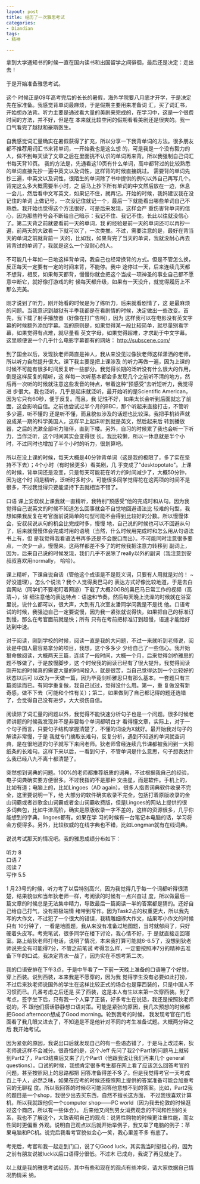 ```yaml
---
layout: post
title: 经历了一次雅思考试
categories:
- Diandian
tags:
- 精神

---
```

拿到大学通知书的时候一直在国内读书和出国留学之间徘徊，最后还是决定：走出去！
<br />
<br />于是开始准备雅思考试。
<br />
<br />这个 时候正是09年高考完后的长长的暑假，海外学院要八月底才开学，于是决定先在家准备。我感觉背单词最麻烦，于是假期主要用来准备词 汇，买了词汇书，开始想办法背。听力主要是通过看大量的美剧来完成的，在学习中，这是一个很费时间的方法，并不好，但是在 本来就比较空闲的假期看看美剧还是很爽的。我一口气看完了越狱和豪斯医生。
<br />
<br />自我感觉词汇量确实在暑假获得了扩充，所以分享一下我背单词的方法。很多朋友都不推荐用词汇书来背单词，一开始我也是这么想 的，可是我是一个没有毅力的人，做不到每天读了文章之后在里面挑不认识的单词再来背。所以我强制自己词汇书每天背10页。 我的方法是，先通看这10页有什么单词，高中都背过的比较熟悉的单词直接先抄一遍中英文以及词性，这样背的时候直接跳过。 需要背的单词先抄三遍，中英文以及词性，很陌生的单词除了书中提供的例句以外自己再写几个。背完这么多大概需要半小时，之 后马上抄下所有单词的中文然后放在一边，休息一会儿，然后看中文写英文，如果记不住，就再记。开始的时候，我妈建议我在没记住的单词 上做记号，一次没记住就记一个，最后一下就能看出哪些单词自己不熟悉。我开始也觉得这个方法很好，可是后来发现，这样会严 重伤害背单词的信心，因为那些符号会不断给自己暗示：我记不住、我记不住。长此以往就没信心了。第二天背之前就要看前一天的单词，我 的经验是前一天的单词还可以再抄一遍，前两天的大致看一下就可以了，一次类推。不过，需要注意的是，最好在背当天的单词之前就背前一 天的，比如我，如果背完了当天的单词，我就没耐心再去背背过的单词了，我就是这么一个没耐心的人。
<br />
<br />不可能几十年如一日地这样背单词，我自己也经常换背的方式。但是不管怎么换，反正每天一定要有一定的时间来背，不能停。我中 途停过一天，后来连续几天都不想背，相反，如果每天都背，慢慢你就会把这个当成一项神圣的事业自己都不愿意中断它，就好像打游戏的时 候每天都升级，如果有一天没升，就觉得履历上不那么完美。
<br />
<br />刚才说到了听力，刚开始看的时候是为了练听力，后来就看剧情了，这 是最麻烦的问题。当我意识到越狱有半季我都是在看剧情的时候，决定做出一些改变。首先，我下载了射手播放器（好像在打广告啊），因为 这样我可以在电影没有英文字幕的时候额外添加字幕。我的原则是，如果觉得某一段比较简单，就尽量别看字幕，如果觉得有点难，就尽量看 英文字母，如果觉得超难，才求助于中文字幕。这里顺便说一个几乎什么电影字幕都有的网站：
<a target="_blank" href="http://subscene.com/">http://subscene.com/</a>
<br />
<br />到了国金以后，发现狄老师简直是神人，我从来没见过像狄老师这样潇洒的老师，所以听力自然提升很大。课下我主要是把上课涉及 的听力再做一遍，因为上课的时候不可能有很多时间反复听一些部分。我觉得长期的泛听没有什么很大的作用，倒是这样反复的精听，这 样每一次听基本都会多发现几个之前听不清的地方，然后再一次听的时候就注意这些发音的特点，带着这种“预感受”去听短听力，我觉得进 步很大。我也泛听，几乎是起床就泛听，最开始听的是Scientific American，因为它只有60秒，便于反复。而且，我 记性不好，如果太长会听到后面就忘了前面，这会影响自信。之前也尝试过半个月的BBC，那个听起来直接打击，不管听多少遍，听不懂的 还是听不懂，而且貌似涉及的话题也比较深。我把手机铃声就设成某一期的科学美国人，这样早上起床听到就是英文，然后起来后 转到播放器，之后的洗漱全部听力陪伴，直到下楼。另外，自习的时候累了我也会听一下听力，当作泛听，这个时间其实会变得很 长。我比较懒，所以一休息就是半个小时，不过同时也增加了半个小时的听力，很划算吧。
<br />
<br />所以在没上课的时候，每天大概是40分钟背单词（这是我的极限了，多了实在坚持不下去）；4个小时（有时候更多）看美剧，几 乎变成了&quot;desktopotato&quot;。上课的时候，背单词还是没变，只是每天可能花在听力的时间减少了，大概50分钟，因为这个时 间是精听，泛听时多时少。可能很多同学觉得花在这两项的时间不是很多，不过我觉得只要能坚持下去就相当不错了。
<br />
<br />口语 课上安叔叔上课我就一直精听，我特别“预感受”他的完成时和从句。因为我觉得自己说英文的时候不知道怎么回事就会不自觉地回避语法比 较难的句型，我想如果我反复在考官面前说简单的句型可能不会得到比较好的分数。所以慢慢体会，安叔叔说从句的机会比完成时多，慢慢 地，自己说的时候也可以不回避从句了，后来就慢慢体会完成时用的语境（当然，什么时候用完成时和怎么用从句语法书上有，但 是我觉得我看语法书再多还是不会脱口而出）。不可能同时注意很多要点，一次少一点，慢慢来。这两样都差不多了的时候我把注意力转移到 副词上，因为，后来自己说的时候发现，我们几乎不说除了really以外的副词（我注意到安叔叔喜欢用normally， 哈哈）。
<br />
<br />课上精听，下课自说自话（管他这个成语是不是贬义词，只要有人用就是对的！ ~好没道理）。怎么个说法？我个人觉得奥巴马的 表达方式好像比较地道，于是去白宫网站（同学们不要老盯着网游）下载了大概20GB的奥巴马日常工作的视频（高清~），详 细注意他的表达特点：语速和节奏。然后每天晚上洗澡的时候就在浴室里说，说什么都可以，很大声，大到有几次室友潘同学问我是不是找 他。口语考试的时候，我强迫自己一定要说慢，因为我一紧张就说得快，如果把自己的标准订到慢，那么在考官面前就是快；所有 只有在考前把标准订到超慢，语速才能恰好达到中速。
<br />
<br />对于阅读，刚到学校的时候，阅读一直是我的大问题，不过一来就听到老师说，阅读是中国人最容易拿分的项目，我想，这个多多少 少给自己了一些信心。我开始狠命做阅读，大概两天三篇，连续了一段时间，大概一个月，后来觉得剑桥雅思的题不够做了，于是放慢脚步，这 个时候我的阅读已经有了很大提升。我觉得阅读刚开始的时候真的需要大量的时间投入，就是很苦，当自己觉得达到一个比较好的状态以后可 以改为一天做一篇，因为毕竟剑桥雅思只有那么基本，一套题只有三篇阅读而已。有同学重复做，我自己试过，觉得没什么用。第一，重 复做没有新奇感，做不下去（可能和个性有关）；第二，如果做到了自己都记得的题还选错了，会觉得自己没有进步，大大损伤自信。
<br />
<br />阅读除了词汇量的问题以外，我觉得不能快速分析句子也是一个问题。很多时候老师讲题的时候我发现并不是非要每个单词都明白才 看得懂文章，实际上，对于一个句子而言，只要句子结构掌握清楚了，不懂的词设为X就好。最开始我对句子的解读非常慢，于是 我就专门摘取长难句，反复分析，遇到不知道的单词就查词典，是在很地道的句子就写下来问老师。狄老师曾经连续几节课都被我问到一大把 纸条的长难句。这样下来以后，一看到句子，不管单词是什么意思，句子想表达什么我已经八九不离十都清楚了。
<br />
<br />突然想到词典的问题。100%的老师都推荐纸质的词典，不过根据我自己的经验，电子词典确实要方便很多。不过我指的不是那种 文曲星，而是软件。手机上的，比如有道；电脑上的，比如Lingoes（AD again）。很多人指责词典软件收录不完全，这里要说明一下，绝 大部分的软件确实收录不完全，包括打着原版收录的金山词霸或者谷歌金山词霸或者金山词霸收费版，但是Lingoes的网站上提供的很 多词典包，比如牛津高阶，确实是原版收录一字不差的，这样的资源很多，几乎你能想到的字典，lingoes都有。如果在学 习的时候有一台笔记本电脑的话，学习将会方便得多。另外，比较权威的在线字典也不错，比如Longman就有在线词典。
<br />
<br />说说考试那天的情况吧。我的雅思成绩分布如下：
<br />
<br />听力 8
<br />口语 7
<br />阅读 7
<br />写作 5.5
<br />
<br />1 月23号的时候，听力考了以后特别高兴，因为我觉得几乎每一个词都听得很清楚，结果貌似和当年狄老师一样，考阅读的时候有一点兴奋过 度，所以做最后一篇文章的时候总是无法集中精力，导致最后一篇阅读一半的答案都是猜的。还好自己给自己打气，没有把极端情 绪带到写作。因为Task2占的权重更大，所以我先写的大作文，不过犯了一个很大的错误，我精雕细琢大作文，结果写小作文的时候只有 10分钟了，一看是地图题，我从来没有准备过地图题，当时就郁闷了，只好硬着头皮写。考完笔试，很多同学在楼下讨论，我心情不好，于 是就直接走回寝室。路上给狄老师打电话，说明了情况，本来我打算可能就6-6.5了，没想到狄老师说完全有可能得7分，不管之前笔试 考得怎么样，一定要按照冲7分的精神去准备下午的口试。我决定背水一战了，因为实在不想考第二次。
<br />
<br />我的口语安排在下午3点，于是中午看了一下前一天晚上准备的口语睡了个好觉，穿上西装。说到西装，本来我是不愿穿的，因为我 觉得学生没有必要如此打扮，不过后来狄老师说国外的学生在这样比较正式的场合也是穿西装的，只是中国人不习惯而已。几番考虑之后还是 买了西装，这是本人有生以来第一次穿西装。到了考点，签字坐下后，只有我一个人穿了正装，好多考生在说话，我还是按照狄老师说的，不 跟他们搭话静静想口语对策。可能是紧张的原因，我几次预想的时候都把Good afternoon想成了Good morning。轮到我考的时候， 我发现考官在门后面看了我几眼又进去了，不知道是不是他针对不同的考生准备试题。大概两分钟之后 我开始考试。
<br />
<br />因为紧张的原因，我说出口后就发现自己的有一些语态错了，于是马上改过来，狄老师说这样不会减分。很奇怪的是，这个Jeff 先问了我2个Part1的问题马上就转到Part2了，Part3结束后又来了几个Part1（他跟我说让我们再来几个 general questions）。口试的时候，我想肯定很多考生都在网上看了应该怎么回答考官的问题，甚至按照网上的思路都把 回答准备得差不多了。但是我觉得考官一天考成百上千人，必然乏味，如果在应考的时候还按照网上提供的答案准备可能会加重考官的无聊程 度。所以我回答的时候尽可能回答他意想不到的答案。比如，Part2我的题目是一个shop，我很少出去买东西，自然不擅长这方面， 不过我很喜欢计算机，所以我就跟他侃一个computer shop——PC world（因为我去伦敦的时候逛过这个商店，所以有一些体会）。 后来他又问到男女消费观念的不同和性别的关系，我也不了解这个，大致表明自己的观点：说男性购物的时候更注重性能，而女性同时更偏重 外观。说明自己观点以后就开始举例子，我又举了电脑的例子：苹果电脑和PC机。说完后我看考官貌似会心一笑，我心里差不多 有底了。
<br />
<br />考完后，考官和我一起走到门口，说了句Good luck，其实我当时挺担心的，因为之前有朋友说被luck以后口语得分很低。不过木 已成舟，我说了再见就走了。
<br />
<br />以上就是我的雅思考试经历，其中有些和现在的观点有些冲突，请大家依据自己情况酌情采 纳。
<br />